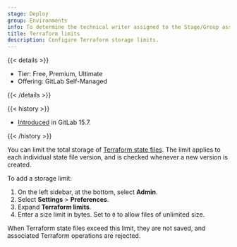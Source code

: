 ```yaml
---
stage: Deploy
group: Environments
info: To determine the technical writer assigned to the Stage/Group associated with this page, see https://handbook.gitlab.com/handbook/product/ux/technical-writing/#assignments
title: Terraform limits
description: Configure Terraform storage limits.
---
```


{{< details >}}

- Tier: Free, Premium, Ultimate
- Offering: GitLab Self-Managed

{{< /details >}}

{{< history >}}

- [Introduced](https://gitlab.com/gitlab-org/gitlab/-/issues/352951) in GitLab 15.7.

{{< /history >}}

You can limit the total storage of [Terraform state files](../terraform_state.md).
The limit applies to each individual
state file version, and is checked whenever a new version is created.

To add a storage limit:

1. On the left sidebar, at the bottom, select **Admin**.
1. Select **Settings** > **Preferences**.
1. Expand **Terraform limits**.
1. Enter a size limit in bytes. Set to `0` to allow files of unlimited size.

When Terraform state files exceed this limit, they are not saved, and associated Terraform operations are rejected.
